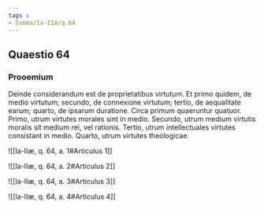```yaml
---
tags : 
- Summa/Ia-IIæ/q.64
---
```


## Quaestio 64

### Prooemium

Deinde considerandum est de proprietatibus virtutum. Et primo quidem, de medio virtutum; secundo, de connexione virtutum; tertio, de aequalitate earum; quarto, de ipsarum duratione. Circa primum quaeruntur quatuor. Primo, utrum virtutes morales sint in medio. Secundo, utrum medium virtutis moralis sit medium rei, vel rationis. Tertio, utrum intellectuales virtutes consistant in medio. Quarto, utrum virtutes theologicae.

![[Ia-IIæ, q. 64, a. 1#Articulus 1]]

![[Ia-IIæ, q. 64, a. 2#Articulus 2]]

![[Ia-IIæ, q. 64, a. 3#Articulus 3]]

![[Ia-IIæ, q. 64, a. 4#Articulus 4]]

